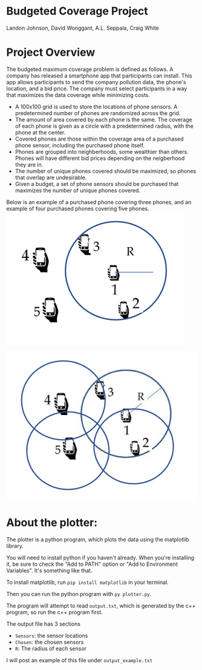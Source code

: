 # Budgeted Coverage Project
Landon Johnson,
David Wonggant,
A.L. Seppala,
Craig White

# Project Overview
The budgeted maximum coverage problem is defined as follows. A company has released a smartphone app that participants can install.
This app allows participants to send the company pollution data, the phone's location, and a bid price.
The company must select participants in a way that maximizes the data coverage while minimizing costs.
- A 100x100 grid is used to store the locations of phone sensors. A predetermined number of phones are randomized across the grid.
- The amount of area covered by each phone is the same. The coverage of each phone is given as a circle with a predetermined radius, with the phone at the center. 
- Covered phones are those within the coverage area of a purchased phone sensor, including the purchased phone itself.
- Phones are grouped into neighberhoods, some wealthier than others. Phones will have different bid prices depending on the neigberhood they are in.
- The number of unique phones covered should be maximized, so phones that overlap are undesirable.
- Given a budget, a set of phone sensors should be purchased that maximizes the number of unique phones covered.

Below is an example of a purchased phone covering three phones, and an example of four purchased phones covering five phones.
![picture alt](https://github.com/SuperLan11/BudgetedCoverage/blob/master/Coverage1.jpeg)

![picture alt](https://github.com/SuperLan11/BudgetedCoverage/blob/master/Coverage2.jpeg)


# About the plotter:
The plotter is a python program, which plots the data using the matplotlib library.

You will need to install python if you haven't already.  When you're installing it, be sure to check the "Add to PATH" option or "Add to Environment Variables".  It's something like that.

To install matplotlib, run `pip install matplotlib` in your terminal.

Then you can run the python program with `py plotter.py`.

The program will attempt to read `output.txt`, which is generated by the c++ program, so run the c++ program first.

The output file has 3 sections
- `Sensors`: the sensor locations
- `Chosen`: the chosen sensors
- `R`: The radius of each sensor

I will post an example of this file under `output_example.txt`
